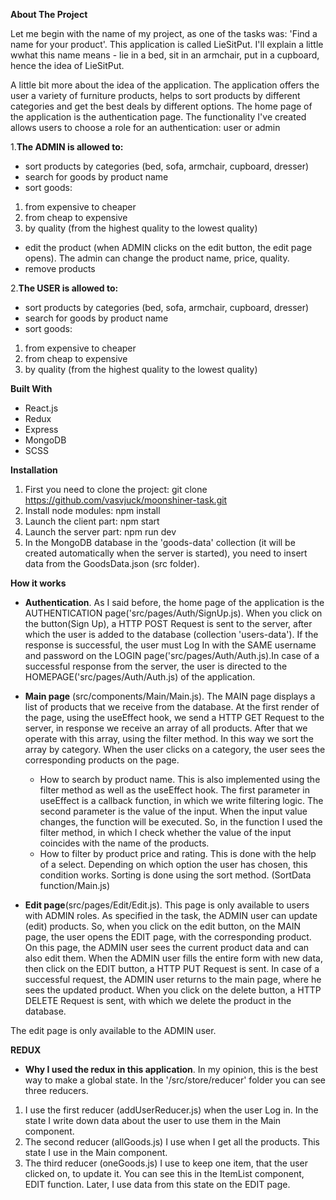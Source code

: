 **About The Project**

Let me begin with the name of my project, as one of the tasks was: 'Find a name for your product'. This application is called LieSitPut. I'll explain a little wwhat this name means - lie in a bed, sit in an armchair, put in a cupboard, hence the idea of LieSitPut.

A little bit more about the idea of the application. The application offers the user a variety of furniture products, helps to sort products by different categories and get the best deals by different options. The home page of the application is the authentication page. The functionality I've created allows users to choose a role for an authentication: user or admin

1.**The ADMIN is allowed to:**

- sort products by categories (bed, sofa, armchair, cupboard, dresser)
- search for goods by product name
- sort goods:  
1.  from expensive to cheaper 
2.  from cheap to expensive 
3.  by quality (from the highest quality to the lowest quality)
- edit the product (when ADMIN clicks on the edit button, the edit page opens). The admin can change the product name, price, quality.
- remove products

2.**The USER is allowed to:**

- sort products by categories (bed, sofa, armchair, cupboard, dresser)
- search for goods by product name
- sort goods: 
1.  from expensive to cheaper 
2.  from cheap to expensive 
3.  by quality (from the highest quality to the lowest quality)

**Built With**

- React.js
- Redux
- Express
- MongoDB
- SCSS

**Installation**

1. First you need to clone the project: git clone https://github.com/vasvjuck/moonshiner-task.git
2. Install node modules: npm install
3. Launch the client part: npm start
4. Launch the server part: npm run dev
5. In the MongoDB database in the 'goods-data' collection (it will be created automatically when the server is started), you need to insert data from the GoodsData.json (src folder).

**How it works**
        
- **Authentication**. As I said before, the home page of the application is the AUTHENTICATION page('src/pages/Auth/SignUp.js). When you click on the button(Sign Up), a HTTP POST Request is sent to the server, after which the user is added to the database (collection 'users-data'). If the response is successful, the user must Log In with the SAME username and password on the LOGIN page('src/pages/Auth/Auth.js).In case of a successful response from the server, the user is directed to the HOMEPAGE('src/pages/Auth/Auth.js) of the application.

- **Main page** (src/components/Main/Main.js). The MAIN page displays a list of products that we receive from the database. At the first render of the page, using the useEffect hook, we send a HTTP GET Request to the server, in response we receive an array of all products. After that we operate with this array, using the filter method. In this way we sort the array by category. When the user clicks on a category, the user sees the corresponding products on the page.

     - How to search by product name. This is also implemented using the filter method as well as the useEffect hook. The first parameter in useEffect is a callback function, in which we write filtering logic. The second parameter is the value of the input. When the input value changes, the function will be executed. So, in the function I used the filter method, in which I check whether the value of the input coincides with the name of the products. 
     - How to filter by product price and rating. This is done with the help of a select. Depending on which option the user has chosen, this condition works. Sorting is done using the sort method. (SortData function/Main.js)

- **Edit page**(src/pages/Edit/Edit.js). This page is only available to users with ADMIN roles. As specified in the task, the ADMIN user can update (edit) products. So, when you click on the edit button, on the MAIN page, the user opens the EDIT page, with the corresponding product. On this page, the ADMIN user sees the current product data and can also edit them. When the ADMIN user fills the entire form with new data, then click on the EDIT button, a HTTP PUT Request is sent. In case of a successful request, the ADMIN user returns to the main page, where he sees the updated product. When you click on the delete button, a HTTP DELETE Request is sent, with which we delete the product in the database.

The edit page is only available to the ADMIN user.

**REDUX**
- **Why I used the redux in this application**. In my opinion, this is the best way to make a global state. In the '/src/store/reducer' folder you can see three reducers.
1. I use the first reducer (addUserReducer.js) when the user Log in. In the state I write down data about the user to use them in the Main component.
2. The second reducer (allGoods.js) I use when I get all the products. This state I use in the Main component.
3. The third reducer (oneGoods.js) I use to keep one item, that the user clicked on, to update it. You can see this in the ItemList component, EDIT function. Later, I use data from this state on the EDIT page.
